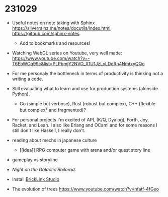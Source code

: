 # 231029

- Useful notes on note taking with Sphinx <https://silverrainz.me/notes/docutils/index.html>, <https://github.com/sphinx-notes>.
  - Add to bookmarks and resources!

- Watching WebGL series on Youtube, very well made: <https://www.youtube.com/watch?v=-T6EbWCq99c&list=PLPbmjY2NVO_X1U1JzLxLDdRn4NmtxyQQo>  

- For me personaly the bottleneck in terms of productivity is thinking not a writing a code.
- Still evaluating what to learn and use for production systems (alonside Python).
  - Go (simple but verbose), Rust (robust but complex), C++ (flexible but complex<sup>2</sup> and fragmented)?
- For personal projects I'm excited of APL (K/Q, Dyalog), Forth, Joy, Racket, and Lean. I also like Erlang and OCaml and for some reasons I still don't like Haskell, I really don't.  

- reading about mechs in japanese culture
  - [[idea]] RPG computer game with arena and/or quest story line

- gameplay vs storyline

- *Night on the Galactic Railorad*.
- Install [BrickLink Studio](https://www.bricklink.com/v3/studio/download.page)

- The evolution of trees <https://www.youtube.com/watch?v=nfatf-4fGeo>